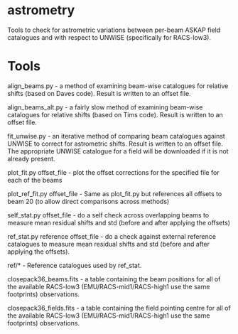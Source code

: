 # astrometry
Tools to check for astrometric variations between per-beam ASKAP field catalogues and with respect to UNWISE (specifically for RACS-low3).

# Tools

align_beams.py <catalogues> - a method of examining beam-wise catalogues for relative shifts (based on Daves code). Result is written to an offset file.

align_beams_alt.py <catalogues> - a fairly slow method of examining beam-wise catalogues for relative shifts (based on Tims code). Result is written to an offset file.

fit_unwise.py <catalogues> - an iterative method of comparing beam catalogues against UNWISE to correct for astrometric shifts. Result is written to an offset file. The appropriate UNWISE catalogue for a field will be downloaded if it is not already present.

plot_fit.py offset_file - plot the offset corrections for the specified file for each of the beams

plot_ref_fit.py offset_file - Same as plot_fit.py but references all offsets to beam 20 (to allow direct comparisons across methods)

self_stat.py <catalogues> offset_file - do a self check across overlapping beams to measure mean residual shifts and std (before and after applying the offsets)

ref_stat.py reference <catalogues> offset_file - do a check against external reference catalogues to measure mean residual shifts and std (before and after applying the offsets). 
   
ref/* - Reference catalogues used by ref_stat.

closepack36_beams.fits - a table containing the beam positions for all of the available RACS-low3 (EMU/RACS-mid1/RACS-high1 use the same footprints) observations.

closepack36_fields.fits - a table containing the field pointing centre for all of the available RACS-low3 (EMU/RACS-mid1/RACS-high1 use the same footprints) observations.